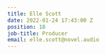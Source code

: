 ```yaml
---
title: Elle Scott
date: 2022-01-24 17:43:00 Z
position: 18
job-title: Producer
email: elle.scott@novel.audio
---
```


